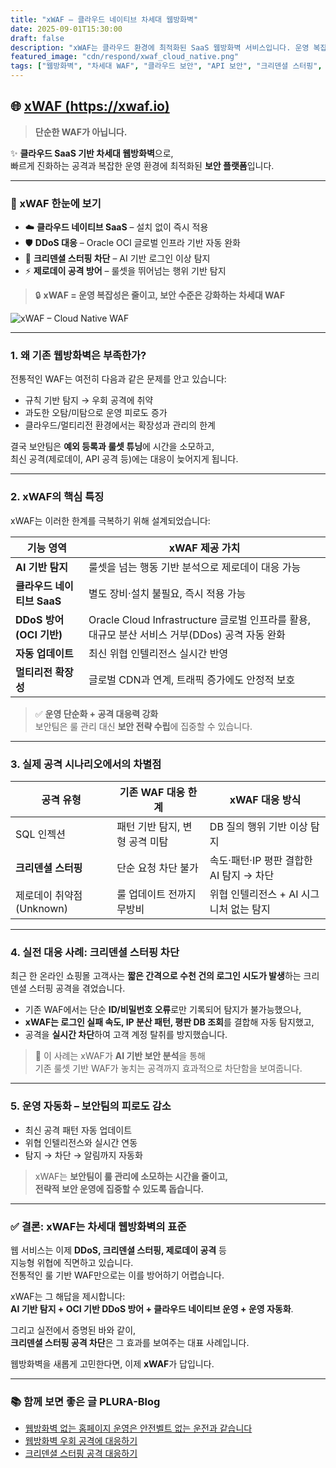 ```yaml
---
title: "xWAF – 클라우드 네이티브 차세대 웹방화벽"
date: 2025-09-01T15:30:00
draft: false
description: "xWAF는 클라우드 환경에 최적화된 SaaS 웹방화벽 서비스입니다. 운영 복잡성을 줄이면서도 최신 공격에 대응하는 강력한 보호 기능을 제공합니다."
featured_image: "cdn/respond/xwaf_cloud_native.png"
tags: ["웹방화벽", "차세대 WAF", "클라우드 보안", "API 보안", "크리덴셜 스터핑", "제로데이 대응"]
---
```


## 🌐 [**xWAF (https://xwaf.io)**](https://xwaf.io)

> **단순한 WAF가 아닙니다.**  

✨ **클라우드 SaaS 기반 차세대 웹방화벽**으로,  
빠르게 진화하는 공격과 복잡한 운영 환경에 최적화된 **보안 플랫폼**입니다.  

---

### 🚀 xWAF 한눈에 보기
- ☁️ **클라우드 네이티브 SaaS** – 설치 없이 즉시 적용  
- 🛡️ **DDoS 대응** – Oracle OCI 글로벌 인프라 기반 자동 완화  
- 🔑 **크리덴셜 스터핑 차단** – AI 기반 로그인 이상 탐지  
- ⚡ **제로데이 공격 방어** – 룰셋을 뛰어넘는 행위 기반 탐지  

> 🔒 **xWAF = 운영 복잡성은 줄이고, 보안 수준은 강화하는 차세대 WAF**

<!--more-->

![xWAF – Cloud Native WAF](https://blog.plura.io/cdn/respond/xwaf_cloud_native.png)

---

### 1. **왜 기존 웹방화벽은 부족한가?**

전통적인 WAF는 여전히 다음과 같은 문제를 안고 있습니다:

- 규칙 기반 탐지 → 우회 공격에 취약  
- 과도한 오탐/미탐으로 운영 피로도 증가  
- 클라우드/멀티리전 환경에서는 확장성과 관리의 한계  

결국 보안팀은 **예외 등록과 룰셋 튜닝**에 시간을 소모하고,  
최신 공격(제로데이, API 공격 등)에는 대응이 늦어지게 됩니다.

---

### 2. **xWAF의 핵심 특징**

xWAF는 이러한 한계를 극복하기 위해 설계되었습니다:

| 기능 영역                   | xWAF 제공 가치                                  |
|-----------------------------|---------------------------------------------|
| **AI 기반 탐지**             | 룰셋을 넘는 행동 기반 분석으로 제로데이 대응 가능 |
| **클라우드 네이티브 SaaS**   | 별도 장비·설치 불필요, 즉시 적용 가능            |
| **DDoS 방어 (OCI 기반)**     | Oracle Cloud Infrastructure 글로벌 인프라를 활용, 대규모 분산 서비스 거부(DDos) 공격 자동 완화 |
| **자동 업데이트**            | 최신 위협 인텔리전스 실시간 반영                |
| **멀티리전 확장성**          | 글로벌 CDN과 연계, 트래픽 증가에도 안정적 보호    |

> ✅ **운영 단순화 + 공격 대응력 강화**  
> 보안팀은 룰 관리 대신 **보안 전략 수립**에 집중할 수 있습니다.

---

### 3. **실제 공격 시나리오에서의 차별점**

| 공격 유형                  | 기존 WAF 대응 한계                    | xWAF 대응 방식                          |
|---------------------------|------------------------------------|--------------------------------------|
| SQL 인젝션                 | 패턴 기반 탐지, 변형 공격 미탐        | DB 질의 행위 기반 이상 탐지              |
| **크리덴셜 스터핑**         | 단순 요청 차단 불가                  | 속도·패턴·IP 평판 결합한 AI 탐지 → 차단   |
| 제로데이 취약점(Unknown)    | 룰 업데이트 전까지 무방비              | 위협 인텔리전스 + AI 시그니처 없는 탐지   |

---

### 4. **실전 대응 사례: 크리덴셜 스터핑 차단**

최근 한 온라인 쇼핑몰 고객사는 **짧은 간격으로 수천 건의 로그인 시도가 발생**하는 크리덴셜 스터핑 공격을 겪었습니다.  

- 기존 WAF에서는 단순 **ID/비밀번호 오류**로만 기록되어 탐지가 불가능했으나,  
- **xWAF는 로그인 실패 속도, IP 분산 패턴, 평판 DB 조회**를 결합해 자동 탐지했고,  
- 공격을 **실시간 차단**하여 고객 계정 탈취를 방지했습니다.  

> 🎯 이 사례는 xWAF가 **AI 기반 보안 분석**을 통해  
> 기존 룰셋 기반 WAF가 놓치는 공격까지 효과적으로 차단함을 보여줍니다.

---

### 5. **운영 자동화 – 보안팀의 피로도 감소**

- 최신 공격 패턴 자동 업데이트  
- 위협 인텔리전스와 실시간 연동  
- 탐지 → 차단 → 알림까지 자동화  

> xWAF는 **보안팀이 룰 관리에 소모하는 시간을 줄이고,  
> 전략적 보안 운영에 집중할 수 있도록 돕습니다.**

---

### ✅ 결론: xWAF는 차세대 웹방화벽의 표준

웹 서비스는 이제 **DDoS, 크리덴셜 스터핑, 제로데이 공격** 등  
지능형 위협에 직면하고 있습니다.  
전통적인 룰 기반 WAF만으로는 이를 방어하기 어렵습니다.

xWAF는 그 해답을 제시합니다:  
**AI 기반 탐지 + OCI 기반 DDoS 방어 + 클라우드 네이티브 운영 + 운영 자동화**.  

그리고 실전에서 증명된 바와 같이,  
**크리덴셜 스터핑 공격 차단**은 그 효과를 보여주는 대표 사례입니다.  

웹방화벽을 새롭게 고민한다면, 이제 **xWAF**가 답입니다.

---

### 📚 함께 보면 좋은 글 PLURA-Blog

- [웹방화벽 없는 홈페이지 운영은 안전벨트 없는 운전과 같습니다](https://blog.plura.io/ko/column/web-application-firewall-is-like-a-seatbelt/)
- [웹방화벽 우회 공격에 대응하기](https://blog.plura.io/ko/column/waf_dev_exception/)
- [크리덴셜 스터핑 공격 대응하기](https://blog.plura.io/ko/respond/credential-stuffing-countermeasures/)

